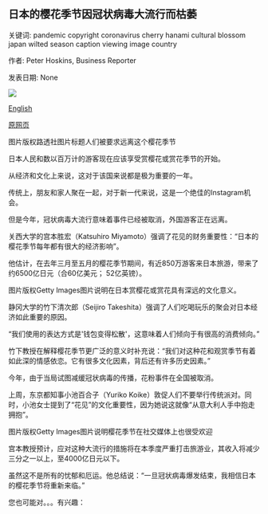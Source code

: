 ## 日本的樱花季节因冠状病毒大流行而枯萎

关键词: pandemic copyright coronavirus cherry hanami cultural blossom japan wilted season caption viewing image country

作者: Peter Hoskins, Business Reporter

发表日期: None

![](https://ichef.bbci.co.uk/news/1024/branded_news/4BAE/production/_111347391_tv060468583.jpg)

[English](Japan%20cherry%20blossom%20season%20wilted%20by%20the%20coronavirus%20pandemic.md)

[原网页](https://www.bbc.com/news/business-51829851)

图片版权路透社图片标题人们被要求远离这个樱花季节

日本人民和数以百万计的游客现在应该享受赏樱花或赏花季节的开始。

从经济和文化上来说，这对于该国来说都是极为重要的一年。

传统上，朋友和家人聚在一起，对于新一代来说，这是一个绝佳的Instagram机会。

但是今年，冠状病毒大流行意味着事件已经被取消，外国游客正在远离。

关西大学的宫本胜宏（Katsuhiro Miyamoto）强调了花见的财务重要性：“日本的樱花季节每年都有很大的经济影响”。

他估计，在去年三月至五月的樱花季节期间，有近850万游客来日本旅游，带来了约6500亿日元（合60亿美元； 52亿英镑）。

图片版权Getty Images图片说明在日本赏樱花或赏花具有深远的文化意义。

静冈大学的竹下清次郎（Seijiro Takeshita）强调了人们吃喝玩乐的聚会对日本经济如此重要的原因。

“我们使用的表达方式是'钱包变得松散'，这意味着人们倾向于有很高的消费倾向。”

竹下教授在解释樱花季节更广泛的意义时补充说：“我们对这种花和观赏季节有着如此深的情感依恋。它有很多文化因素，背后还有许多历史因素。”

今年，由于当局试图减缓冠状病毒的传播，花粉事件在全国被取消。

上周，东京都知事小池百合子（Yuriko Koike）敦促人们不要举行传统派对。同时，小池女士提到了“花见”的文化重要性，因为她说这就像“从意大利人手中抱走拥抱”。

图片版权Getty Images图片说明樱花季节在社交媒体上也很受欢迎

宫本教授预计，应对这种大流行的措施将在本季度严重打击旅游业，其收入将减少三分之一以上，至4000亿日元以下。

虽然这不是所有的忧郁和厄运。他总结说：“一旦冠状病毒爆发结束，我相信日本的樱花季节将重新来临。”

您也可能对。。。有兴趣：
